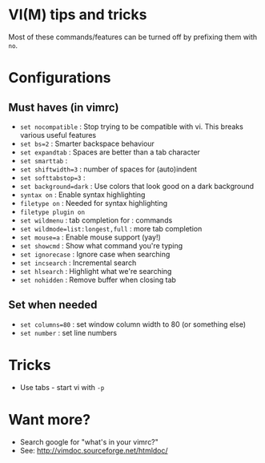 # VI(M) tips and tricks

Most of these commands/features can be turned off by prefixing them with `no`.

# Configurations

## Must haves (in vimrc)
* `set nocompatible` : Stop trying to be compatible with vi.  This breaks various useful features
* `set bs=2` : Smarter backspace behaviour
* `set expandtab` : Spaces are better than a tab character
* `set smarttab` : 
* `set shiftwidth=3` : number of spaces for (auto)indent
* `set softtabstop=3` : 
* `set background=dark` : Use colors that look good on a dark background
* `syntax on` : Enable syntax highlighting
* `filetype on` : Needed for syntax highlighting
* `filetype plugin on`
* `set wildmenu` : tab completion for : commands
* `set wildmode=list:longest,full` : more tab completion
* `set mouse=a` : Enable mouse support (yay!)
* `set showcmd` : Show what command you're typing
* `set ignorecase` : Ignore case when searching
* `set incsearch` : Incremental search
* `set hlsearch` : Highlight what we're searching
* `set nohidden` : Remove buffer when closing tab

## Set when needed

* `set columns=80` : set window column width to 80 (or something else)
* `set number` : set line numbers

# Tricks

* Use tabs - start vi with `-p`
 

# Want more?

* Search google for "what's in your vimrc?"
* See: http://vimdoc.sourceforge.net/htmldoc/
